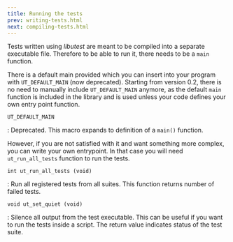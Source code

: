 ```yaml
---
title: Running the tests
prev: writing-tests.html
next: compiling-tests.html
---
```


Tests written using *libutest* are meant to be compiled into a separate
executable file. Therefore to be able to run it, there needs to be a `main`
function.

There is a default main provided which you can insert into your program with
`UT_DEFAULT_MAIN` (now deprecated). Starting from version 0.2, there is no need
to manually include `UT_DEFAULT_MAIN` anymore, as the default `main` function
is included in the library and is used unless your code defines your own entry
point function.

`UT_DEFAULT_MAIN`

:   Deprecated. This macro expands to definition of a `main()` function.

However, if you are not satisfied with it and want something more complex, you
can write your own entrypoint. In that case you will need `ut_run_all_tests`
function to run the tests.

`int ut_run_all_tests (void)`

:   Run all registered tests from all suites. This function returns number of
    failed tests.

`void ut_set_quiet (void)`

:   Silence all output from the test executable. This can be useful if you want
    to run the tests inside a script. The return value indicates status of the
    test suite.
